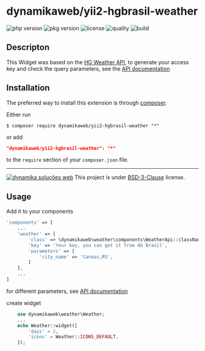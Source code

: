 dynamikaweb/yii2-hgbrasil-weather
=========================
![php version](https://img.shields.io/packagist/php-v/dynamikaweb/yii2-hgbrasil-weather)
![pkg version](https://img.shields.io/packagist/v/dynamikaweb/yii2-hgbrasil-weather)
![license](https://img.shields.io/packagist/l/dynamikaweb/yii2-hgbrasil-weather)
![quality](https://img.shields.io/scrutinizer/quality/g/dynamikaweb/yii2-hgbrasil-weather)
![build](https://img.shields.io/scrutinizer/build/g/dynamikaweb/yii2-hgbrasil-weather)


Descripton
----------
This Widget was based on the [HG Weather API](https://hgbrasil.com/status/weather), to generate your access key and check the query parameters, see the [API documentation](https://console.hgbrasil.com/documentation/weather)

Installation
------------
The preferred way to install this extension is through [composer](http://getcomposer.org/download/).

Either run

```SHELL
$ composer require dynamikaweb/yii2-hgbrasil-weather "*"
```

or add

```JSON
"dynamikaweb/yii2-hgbrasil-weather": "*"
```

to the `require` section of your `composer.json` file.

--------------------------------------------------------------------------------------------------------------
[![dynamika soluções web](https://avatars.githubusercontent.com/dynamikaweb?size=12)](https://dynamika.com.br)
This project is under [BSD-3-Clause](https://opensource.org/licenses/BSD-3-Clause) license.


Usage
-----

Add it to your components

```PHP
'components' => [
    ...
    'weather' => [
        'class' => \dynamikaweb\weather\components\WeatherApi::className(),
        'key' => 'Your key, you can get it from HG Brasil',
        'parameters' => [
            'city_name' => 'Canoas,RS',
        ] 
    ],
    ...
]
```

for different parameters, see [API documentation](https://console.hgbrasil.com/documentation/weather)


create widget

```PHP
    use dynamikaweb\weather\Weather;
    ...
    echo Weather::widget([
        'days' = 2,
        'icons' = Weather::ICONS_DEFAULT, 
    ]);
```